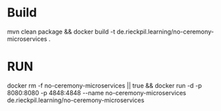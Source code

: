 # Build
mvn clean package && docker build -t de.rieckpil.learning/no-ceremony-microservices .

# RUN

docker rm -f no-ceremony-microservices || true && docker run -d -p 8080:8080 -p 4848:4848 --name no-ceremony-microservices de.rieckpil.learning/no-ceremony-microservices 